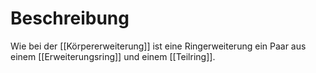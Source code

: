 # Beschreibung
Wie bei der [[Körpererweiterung]] ist eine Ringerweiterung ein Paar aus einem [[Erweiterungsring]] und einem [[Teilring]].